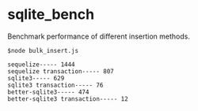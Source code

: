 # sqlite_bench

Benchmark performance of different insertion methods.


`$node bulk_insert.js`

```
sequelize----- 1444
sequelize transaction----- 807
sqlite3----- 629
sqlite3 transaction----- 76
better-sqlite3----- 474
better-sqlite3 transaction----- 12
```
